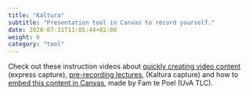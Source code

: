 ```yaml
---
title: "Kaltura"
subtitle: "Presentation tool in Canvas to record yourself."
date: 2020-07-31T11:05:44+02:00
weight: 6
category: "tool"
---
```


Check out these instruction videos about [quickly creating video content](https://www.youtube.com/watch?v=pzo2J7YvJnM) (express capture), [pre-recording lectures](https://www.youtube.com/watch?v=85-Q800oAxA), (Kaltura capture) and how to [embed this content in Canvas](https://www.youtube.com/watch?v=j5SfSQ07RAM), made by Fam te Poel (UvA TLC).

